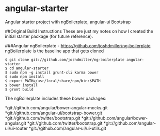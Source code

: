 angular-starter
===============

Angular starter project with ngBoilerplate, angular-ui Bootstrap


##Original Build Instructions
These are just my notes on how I created the initial starter package (for future reference).

###Angular ngBoilerplate - https://github.com/joshdmiller/ng-boilerplate
ngBoilerplate is the baseline app that gets cloned

    $ git clone git://github.com/joshdmiller/ng-boilerplate angular-starter
    $ cd angular-starter
    $ sudo npm -g install grunt-cli karma bower
    $ sudo npm install
    $ export PATH=/usr/local/share/npm/bin:$PATH
    $ bower install
    $ grunt build

The ngBoilerplate includes these bower packages:

*git://github.com/angular/bower-angular-mocks.git
*git://github.com/angular-ui/bootstrap-bower.git
*git://github.com/twitter/bootstrap.git
*git://github.com/angular/bower-angular.git
*git://github.com/twitter/bootstrap.git
*git://github.com/angular-ui/ui-router
*git://github.com/angular-ui/ui-utils.git



